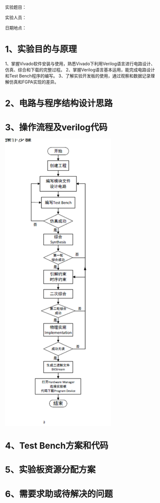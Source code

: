 实验题目：

实验人员：

日期地点：

# 1、实验目的与原理

1、掌握Vivado软件安装与使用，熟悉Vivado下利用Verilog语言进行电路设计、仿真、综合和下载的完整过程。
2、掌握Verilog语言基本运用，能完成电路设计和Test Bench程序的编写。
3、了解实验开发板的使用，通过观察和数据记录理解仿真和FGPA实现的差异。

# 2、电路与程序结构设计思路

 

# 3、操作流程及verilog代码

 ![image-20191112211310099](%E9%A2%84%E4%B9%A0%E6%8A%A5%E5%91%8A.assets/image-20191112211310099.png)

# 4、Test Bench方案和代码

 

# 5、实验板资源分配方案

 

# 6、需要求助或待解决的问题












